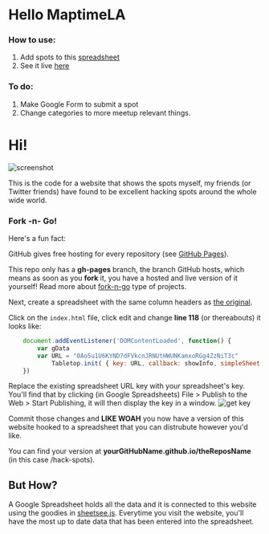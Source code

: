 # Hello MaptimeLA

### How to use:
1. Add spots to this [spreadsheet](https://docs.google.com/spreadsheets/d/1vLlsF5cvWkAGhbw1ZsJb_e5J_UXUc0PnNBjkMRMXmH4/pubhtml)
2. See it live [here](http://maptimela.github.io/hack-spots/)

### To do:
1. Make Google Form to submit a spot
2. Change categories to more meetup relevant things.

# Hi!

![screenshot](https://raw.github.com/jlord/hack-spots/gh-pages/img/hackspotsss.png)

This is the code for a website that shows the spots myself, my friends (or Twitter friends) have found to be excellent hacking spots around the whole wide world.

### Fork -n- Go!

Here's a fun fact:

GitHub gives free hosting for every repository (see [GitHub Pages](http://pages.github.com)). 

This repo only has a **gh-pages** branch, the branch GitHub hosts, which means as soon as you **fork** it, you have a hosted and live version of it yourself! Read more about [fork-n-go](http://jlord.github.io/forkngo) type of projects.

Next, create a spreadsheet with the same column headers as [the original](https://docs.google.com/a/github.com/spreadsheets/d/1hnfQcggYcBYimuO_UOMvwoOi_I9vUvFpkMt4wjrrpLE/edit#gid=0).

Click on the `index.html` file, click edit and change **line 118** (or thereabouts) it looks like: 

```javascript
    document.addEventListener('DOMContentLoaded', function() {
	  	var gData
	  	var URL = "0Ao5u1U6KYND7dFVkcnJRNUtHWUNKamxoRGg4ZzNiT3c"
			Tabletop.init( { key: URL, callback: showInfo, simpleSheet: true } ) 
    }) 
```

Replace the existing spreadsheet URL key with your spreadsheet's key. You'll find that by clicking (in Google Spreadsheets) File > Publish to the Web > Start Publishing, it will then display the key in a window. ![get key](https://raw.github.com/jllord/sheetsee-cache/master/img/key.png)

Commit those changes and **LIKE WOAH** you now have a version of this website hooked to a spreadsheet that you can distrubute however you'd like.

You can find your version at **yourGitHubName.github.io/theReposName** (in this case /hack-spots).

## But How?

A Google Spreadsheet holds all the data and it is connected to this website using the goodies in [sheetsee.js](http://www.github.com/jlord/sheetsee.js). Everytime you visit the website, you'll have the most up to date data that has been entered into the spreadsheet. 
